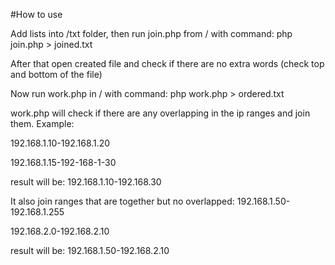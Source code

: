 #How to use

Add lists into /txt folder, then run join.php from / with command: php join.php > joined.txt



After that open created file and check if there are no extra words (check top and bottom of the file)

Now run work.php in / with command: php work.php > ordered.txt





work.php will check if there are any overlapping in the ip ranges and join them. Example:

192.168.1.10-192.168.1.20

192.168.1.15-192-168-1-30

result will be:
192.168.1.10-192.168.30


It also join ranges that are together but no overlapped:
192.168.1.50-192.168.1.255

192.168.2.0-192.168.2.10

result will be:
192.168.1.50-192.168.2.10
